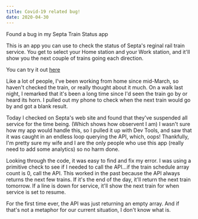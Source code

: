 ```yaml
---
title: Covid-19 related bug!
date: 2020-04-30
---
```


Found a bug in my Septa Train Status app

<!-- end -->

This is an app you can use to check the status of Septa's reginal rail train service. You get to select your Home station and your Work station, and it'll show you the next couple of trains going each direction.

You can try it out [here](https://train.akennel.com)

Like a lot of people, I've been working from home since mid-March, so haven't checked the train, or really thought about it much. On a walk last night, I remarked that it's been a long time since I'd seen the train go by or heard its horn. I pulled out my phone to check when the next train would go by and got a blank result.

Today I checked on Septa's web site and found that they've suspended all service for the time being. (Which shows how observent I am) I wasn't sure how my app would handle this, so I pulled it up with Dev Tools, and saw that it was caught in an endless loop querying the API, which, oops! Thankfully, I'm pretty sure my wife and I are the only people who use this app (really need to add some analytics) so no harm done.

Looking through the code, it was easy to find and fix my error. I was using a primitive check to see if I needed to call the API...if the train schedule array count is 0, call the API. This worked in the past because the API always returns the next few trains. If it's the end of the day, it'll return the next train tomorrow. If a line is down for service, it'll show the next train for when service is set to resume.

For the first time ever, the API was just returning an empty array. And if that's not a metaphor for our current situation, I don't know what is.
